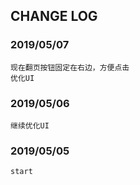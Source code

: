 ## CHANGE LOG

### 2019/05/07
    现在翻页按钮固定在右边，方便点击
    优化UI
    
### 2019/05/06
    继续优化UI
    
### 2019/05/05
    start
